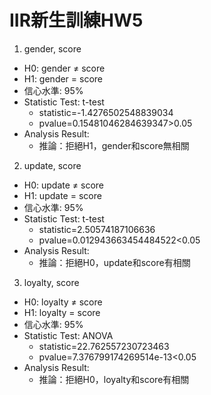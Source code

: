 # IIR新生訓練HW5
1. gender, score
- H0: gender ≠ score
- H1: gender = score
- 信心水準: 95%
- Statistic Test: t-test
    - statistic=-1.4276502548839034
    - pvalue=0.15481046284639347>0.05
- Analysis Result: 
    - 推論：拒絕H1，gender和score無相關
2. update, score
- H0: update ≠ score
- H1: update = score
- 信心水準: 95%
- Statistic Test: t-test
    - statistic=2.50574187106636
    - pvalue=0.012943663454484522<0.05
- Analysis Result: 
    - 推論：拒絕H0，update和score有相關
3. loyalty, score
- H0: loyalty ≠ score
- H1: loyalty = score
- 信心水準: 95%
- Statistic Test: ANOVA
    - statistic=22.762557230723463
    - pvalue=7.376799174269514e-13<0.05
- Analysis Result: 
    - 推論：拒絕H0，loyalty和score有相關
